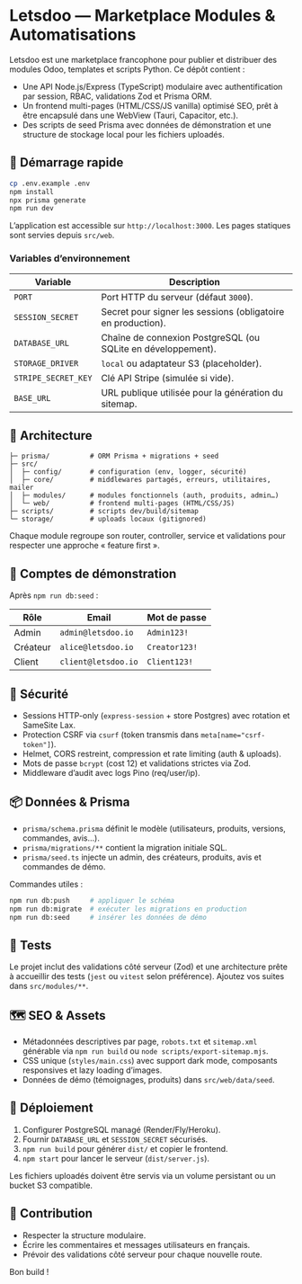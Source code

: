 # Letsdoo — Marketplace Modules & Automatisations

Letsdoo est une marketplace francophone pour publier et distribuer des modules Odoo, templates et scripts Python. Ce dépôt contient :

- Une API Node.js/Express (TypeScript) modulaire avec authentification par session, RBAC, validations Zod et Prisma ORM.
- Un frontend multi-pages (HTML/CSS/JS vanilla) optimisé SEO, prêt à être encapsulé dans une WebView (Tauri, Capacitor, etc.).
- Des scripts de seed Prisma avec données de démonstration et une structure de stockage local pour les fichiers uploadés.

## 🚀 Démarrage rapide

```bash
cp .env.example .env
npm install
npx prisma generate
npm run dev
```

L’application est accessible sur `http://localhost:3000`. Les pages statiques sont servies depuis `src/web`.

### Variables d’environnement

| Variable | Description |
| --- | --- |
| `PORT` | Port HTTP du serveur (défaut `3000`). |
| `SESSION_SECRET` | Secret pour signer les sessions (obligatoire en production). |
| `DATABASE_URL` | Chaîne de connexion PostgreSQL (ou SQLite en développement). |
| `STORAGE_DRIVER` | `local` ou adaptateur S3 (placeholder). |
| `STRIPE_SECRET_KEY` | Clé API Stripe (simulée si vide). |
| `BASE_URL` | URL publique utilisée pour la génération du sitemap. |

## 🧱 Architecture

```
├─ prisma/          # ORM Prisma + migrations + seed
├─ src/
│  ├─ config/       # configuration (env, logger, sécurité)
│  ├─ core/         # middlewares partagés, erreurs, utilitaires, mailer
│  ├─ modules/      # modules fonctionnels (auth, produits, admin…)
│  └─ web/          # frontend multi-pages (HTML/CSS/JS)
├─ scripts/         # scripts dev/build/sitemap
└─ storage/         # uploads locaux (gitignored)
```

Chaque module regroupe son router, controller, service et validations pour respecter une approche « feature first ».

## 👥 Comptes de démonstration

Après `npm run db:seed` :

| Rôle | Email | Mot de passe |
| --- | --- | --- |
| Admin | `admin@letsdoo.io` | `Admin123!` |
| Créateur | `alice@letsdoo.io` | `Creator123!` |
| Client | `client@letsdoo.io` | `Client123!` |

## 🔐 Sécurité

- Sessions HTTP-only (`express-session` + store Postgres) avec rotation et SameSite Lax.
- Protection CSRF via `csurf` (token transmis dans `meta[name="csrf-token"]`).
- Helmet, CORS restreint, compression et rate limiting (auth & uploads).
- Mots de passe `bcrypt` (cost 12) et validations strictes via Zod.
- Middleware d’audit avec logs Pino (req/user/ip).

## 📦 Données & Prisma

- `prisma/schema.prisma` définit le modèle (utilisateurs, produits, versions, commandes, avis…).
- `prisma/migrations/**` contient la migration initiale SQL.
- `prisma/seed.ts` injecte un admin, des créateurs, produits, avis et commandes de démo.

Commandes utiles :

```bash
npm run db:push     # appliquer le schéma
npm run db:migrate  # exécuter les migrations en production
npm run db:seed     # insérer les données de démo
```

## 🧪 Tests

Le projet inclut des validations côté serveur (Zod) et une architecture prête à accueillir des tests (`jest` ou `vitest` selon préférence). Ajoutez vos suites dans `src/modules/**`.

## 🗺️ SEO & Assets

- Métadonnées descriptives par page, `robots.txt` et `sitemap.xml` générable via `npm run build` ou `node scripts/export-sitemap.mjs`.
- CSS unique (`styles/main.css`) avec support dark mode, composants responsives et lazy loading d’images.
- Données de démo (témoignages, produits) dans `src/web/data/seed`.

## 🚢 Déploiement

1. Configurer PostgreSQL managé (Render/Fly/Heroku).
2. Fournir `DATABASE_URL` et `SESSION_SECRET` sécurisés.
3. `npm run build` pour générer `dist/` et copier le frontend.
4. `npm start` pour lancer le serveur (`dist/server.js`).

Les fichiers uploadés doivent être servis via un volume persistant ou un bucket S3 compatible.

## 🤝 Contribution

- Respecter la structure modulaire.
- Écrire les commentaires et messages utilisateurs en français.
- Prévoir des validations côté serveur pour chaque nouvelle route.

Bon build !
